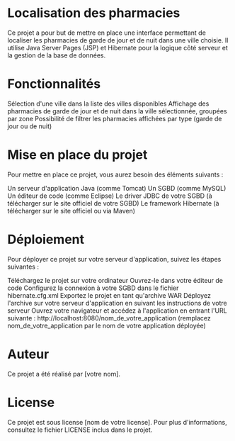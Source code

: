 # Localisation des pharmacies
Ce projet a pour but de mettre en place une interface permettant de localiser les pharmacies de garde de jour et de nuit dans une ville choisie. Il utilise Java Server Pages (JSP) et Hibernate pour la logique côté serveur et la gestion de la base de données.

# Fonctionnalités
Sélection d'une ville dans la liste des villes disponibles
Affichage des pharmacies de garde de jour et de nuit dans la ville sélectionnée, groupées par zone
Possibilité de filtrer les pharmacies affichées par type (garde de jour ou de nuit)
# Mise en place du projet
Pour mettre en place ce projet, vous aurez besoin des éléments suivants :

Un serveur d'application Java (comme Tomcat)
Un SGBD (comme MySQL)
Un éditeur de code (comme Eclipse)
Le driver JDBC de votre SGBD (à télécharger sur le site officiel de votre SGBD)
Le framework Hibernate (à télécharger sur le site officiel ou via Maven)
# Déploiement
Pour déployer ce projet sur votre serveur d'application, suivez les étapes suivantes :

Téléchargez le projet sur votre ordinateur
Ouvrez-le dans votre éditeur de code
Configurez la connexion à votre SGBD dans le fichier hibernate.cfg.xml
Exportez le projet en tant qu'archive WAR
Déployez l'archive sur votre serveur d'application en suivant les instructions de votre serveur
Ouvrez votre navigateur et accédez à l'application en entrant l'URL suivante : http://localhost:8080/nom_de_votre_application (remplacez nom_de_votre_application par le nom de votre application déployée)
# Auteur
Ce projet a été réalisé par [votre nom].

# License
Ce projet est sous license [nom de votre license]. Pour plus d'informations, consultez le fichier LICENSE inclus dans le projet.
